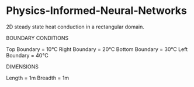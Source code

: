 # Physics-Informed-Neural-Networks
2D steady state heat conduction in a rectangular domain.

BOUNDARY CONDITIONS

Top Boundary = 10°C 
Right Boundary = 20°C 
Bottom Boundary = 30°C 
Left Boundary = 40°C 

DIMENSIONS

Length = 1m 
Breadth = 1m 
